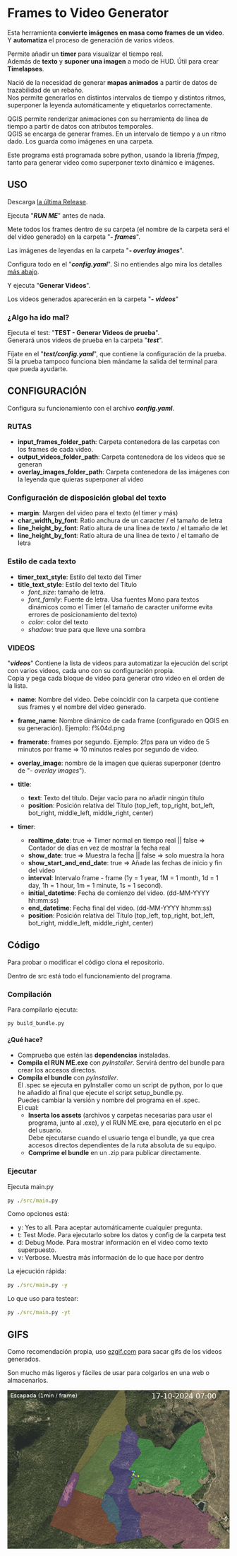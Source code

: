 # Frames to Video Generator

Esta herramienta **convierte imágenes en masa como frames de un video**.  
Y **automatiza** el proceso de generación de varios videos.

Permite añadir un **timer** para visualizar el tiempo real.  
Además de **texto** y **suponer una imagen** a modo de HUD.
Útil para crear **Timelapses**.

Nació de la necesidad de generar **mapas animados** a partir de datos de trazabilidad de un rebaño.  
Nos permite generarlos en distintos intervalos de tiempo y distintos ritmos, superponer la leyenda automáticamente y etiquetarlos correctamente.

QGIS permite renderizar animaciones con su herramienta de línea de tiempo a partir de datos con atributos temporales.  
QGIS se encarga de generar frames. En un intervalo de tiempo y a un ritmo dado. Los guarda como imágenes en una carpeta.

Este programa está programada sobre python, usando la librería _ffmpeg_, tanto para generar video como superponer texto dinámico e imágenes.

## USO

Descarga [la última Release](https://github.com/FreyzerFault/frames-to-video-generator/releases).

Ejecuta "**_RUN ME_**" antes de nada.

Mete todos los frames dentro de su carpeta (el nombre de la carpeta será el del video generado) en la carpeta "**_- frames_**".

Las imágenes de leyendas en la carpeta "**_- overlay images_**".

Configura todo en el "**_config.yaml_**".
Si no entiendes algo mira los detalles [más abajo](#configuración).

Y ejecuta "**Generar Videos**".

Los videos generados aparecerán en la carpeta "**_- videos_**"

### ¿Algo ha ido mal?

Ejecuta el test: "**TEST - Generar Videos de prueba**".  
Generará unos videos de prueba en la carpeta "**_test_**".

Fíjate en el "**_test/config.yaml_**", que contiene la configuración de la prueba.  
Si la prueba tampoco funciona bien mándame la salida del terminal para que pueda ayudarte.

## CONFIGURACIÓN

Configura su funcionamiento con el archivo **_config.yaml_**.

### RUTAS

- **input_frames_folder_path**: Carpeta contenedora de las carpetas con los frames de cada video.
- **output_videos_folder_path**: Carpeta contenedora de los videos que se generan
- **overlay_images_folder_path**: Carpeta contenedora de las imágenes con la leyenda que quieras superponer al video

### Configuración de disposición global del texto

- **margin**: Margen del video para el texto (el timer y más)
- **char_width_by_font**: Ratio anchura de un caracter / el tamaño de letra
- **line_height_by_font**: Ratio altura de una línea de texto / el tamaño de let
- **line_height_by_font**: Ratio altura de una línea de texto / el tamaño de letra

### Estilo de cada texto

- **timer_text_style**: Estilo del texto del Timer
- **title_text_style**: Estilo del texto del Título
  - _font_size_: tamaño de letra.
  - _font_family_: Fuente de letra. Usa fuentes Mono para textos dinámicos como el Timer (el tamaño de caracter uniforme evita errores de posicionamiento del texto)
  - _color_: color del texto
  - _shadow_: true para que lleve una sombra

### VIDEOS

"_**videos**_" Contiene la lista de videos para automatizar la ejecución del script con varios videos, cada uno con su configuración propia.  
Copia y pega cada bloque de video para generar otro video en el orden de la lista.

- **name**: Nombre del video. Debe coincidir con la carpeta que contiene sus frames y el nombre del video generado.
- **frame_name**: Nombre dinámico de cada frame (configurado en QGIS en su generación). Ejemplo: f%04d.png
- **framerate**: frames por segundo. Ejemplo: 2fps para un video de 5 minutos por frame => 10 minutos reales por segundo de video.

- **overlay_image**: nombre de la imagen que quieras superponer (dentro de "_- overlay images_").

- **title**:
  - **text**: Texto del título. Dejar vacío para no añadir ningún título
  - **position**: Posición relativa del Título (top_left, top_right, bot_left, bot_right, middle_left, middle_right, center)

- **timer**:
  - **realtime_date**: true => Timer normal en tiempo real || false => Contador de días en vez de mostrar la fecha real
  - **show_date**: true => Muestra la fecha || false => solo muestra la hora
  - **show_start_and_end_date**: true => Añade las fechas de inicio y fin del video
  - **interval**: Intervalo frame - frame (1y = 1 year, 1M = 1 month, 1d = 1 day, 1h = 1 hour, 1m = 1 minute, 1s = 1 second).
  - **initial_datetime**: Fecha de comienzo del video. (dd-MM-YYYY hh:mm:ss)
  - **end_datetime**: Fecha final del video. (dd-MM-YYYY hh:mm:ss)
  - **position**: Posición relativa del Título (top_left, top_right, bot_left, bot_right, middle_left, middle_right, center)

## Código

Para probar o modificar el código clona el repositorio.

Dentro de src está todo el funcionamiento del programa.

### Compilación

Para compilarlo ejecuta:

```cmd
py build_bundle.py
```

#### ¿Qué hace?

- Comprueba que estén las **dependencias** instaladas.
- **Compila el RUN ME.exe** con _pyInstaller_. Servirá dentro del bundle para crear los accesos directos.
- **Compila el bundle** con _pyInstaller_.  
El .spec se ejecuta en pyInstaller como un script de python, por lo que he añadido al final que ejecute el script setup_bundle.py.  
Puedes cambiar la versión y nombre del programa en el .spec.  
El cual:
  - **Inserta los assets** (archivos y carpetas necesarias para usar el programa, junto al .exe), y el RUN ME.exe, para ejecutarlo en el pc del usuario.  
Debe ejecutarse cuando el usuario tenga el bundle, ya que crea accesos directos dependientes de la ruta absoluta de su equipo.
  - **Comprime el bundle** en un .zip para publicar directamente.

### Ejecutar

Ejecuta main.py

```cmd
py ./src/main.py
```

Como opciones está:

- y: Yes to all. Para aceptar automáticamente cualquier pregunta.
- t: Test Mode. Para ejecutarlo sobre los datos y config de la carpeta test
- d: Debug Mode. Para mostrar información en el video como texto superpuesto.
- v: Verbose. Muestra más información de lo que hace por dentro

La ejecución rápida:

```cmd
py ./src/main.py -y
```

Lo que uso para testear:

```cmd
py ./src/main.py -yt
```

## GIFS

Como recomendación propia, uso [ezgif.com](https://ezgif.com/video-to-gif) para sacar gifs de los videos generados.

Son mucho más ligeros y fáciles de usar para colgarlos en una web o almacenarlos.

![gif](./docs/gif_demo.gif)
